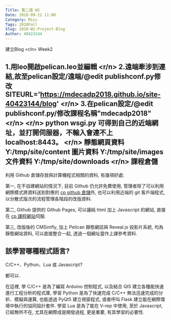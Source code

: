 ```yaml
---
Title: 第二週 W2
Date: 2018-09-21 11:00
Category: Misc
Tags: 2018Fall
Slug: 2018-W2-Project-Blog 
Author: 40423144
---
```

建立Blog
<r/n>
Week2

<!-- PELICAN_END_SUMMARY -->

1.用leo開啟pelican.leo並編輯
<r/n>
2.遠端牽涉到連結,故至pelican設定/遠端/@edit publishconf.py修改SITEURL='https://mdecadp2018.github.io/site-40423144/blog'
<r/n>
3.在pelican設定/@edit publishconf.py/修改課程名稱"mdecadp2018"
<r/n>
<r/n>
python wsgi.py 可得到自己的近端網址，並打開伺服器，不輸入會連不上localhost:8443。
<r/n>
靜態網頁資料 Y:/tmp/site/content
圖片資料 Y:/tmp/site/images
文件資料 Y:/tmp/site/downloads
<r/n>
課程倉儲
----

利用 Github 倉儲存放與計算機程式相關的資料, 有幾項好處:

第一, 在不自建網站的情況下, 目前 Github 仍允許免費使用, 管理者除了可以利用網際模式將資料送到對應的 [cp github 倉儲]外, 也可以利用近端的 git 客戶端程式, 以分散式版次的流程管理各階段的改版資料.

第二, Github 提供的 Github Pages, 可以讓純 html 加上 Javascript 的網站, 直接在 [cp 課程網站]伺服.

第三, 改版後的 CMSimfly, 加上 Pelican 靜態網誌與 Reveal.js 投影片系統, 均為靜態網站資料, 可以直接整合一起, 透過一個網址當作上課參考資料.

[cp github 倉儲]: https://github.com/mdecourse/cp2018
[cp 課程網站]: https://mdecourse.github.io/cp2018/

該學習哪種程式語言?
----

C/C++、Python、Lua 或 Javascript?

都可以.

在這裡, 學 C/C++ 是為了編寫 Arduino 控制程式, 以及結合 Qt5 建立各種能快速進行工程分析的程式庫, 學習 Python 是為了快速完成 C/C++ 無法迅速完成的分析、模擬與運算, 也能透過 PyQt5 建立視窗程式, 或者呼叫 Flask 建立能在網際環境中執行的協同設計套件. 學習 Lua 是為了能在 V-rep 中使用, 至於 Javascript, 已經無所不在, 尤其在網際成是開發過程, 更是重要, 有其學習的必要性.


